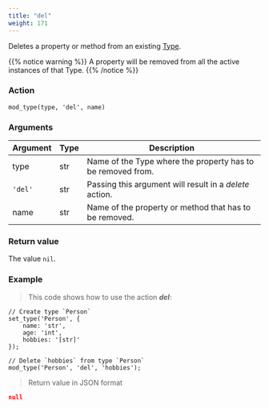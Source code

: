 ```yaml
---
title: "del"
weight: 171
---
```


Deletes a property or method from an existing [Type](../../../data-types/type).

{{% notice warning %}}
A property will be removed from all the active instances of that Type.
{{% /notice %}}

### Action

`mod_type(type, 'del', name)`

### Arguments

Argument | Type | Description
-------- | ---- | -----------
type | str | Name of the Type where the property has to be removed from.
`'del'` | str | Passing this argument will result in a *delete* action.
name | str | Name of the property or method that has to be removed.

### Return value

The value `nil`.

### Example

> This code shows how to use the action ***del***:

```thingsdb,json_response
// Create type `Person`
set_type('Person', {
    name: 'str',
    age: 'int',
    hobbies: '[str]'
});

// Delete `hobbies` from type `Person`
mod_type('Person', 'del', 'hobbies');
```

> Return value in JSON format

```json
null
```

